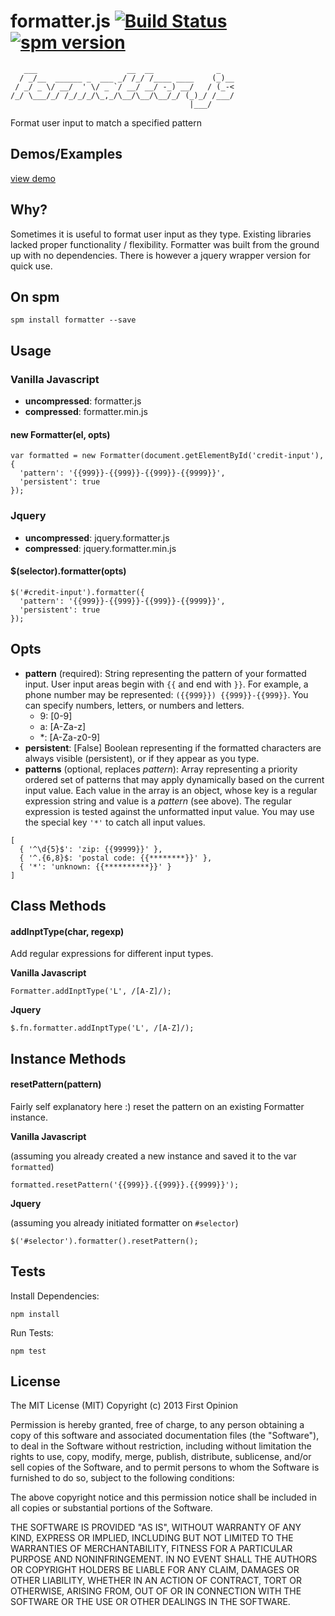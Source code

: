 formatter.js
[![Build Status](https://travis-ci.org/firstopinion/formatter.js.png)](https://travis-ci.org/firstopinion/formatter.js)
[![spm version](http://spmjs.io/badge/formatter)](http://spmjs.io/package/formatter)
============

       ___                    __  __              _
      / _/__  ______ _  ___ _/ /_/ /____ ____    (_)__
     / _/ _ \/ __/  ' \/ _ `/ __/ __/ -_) __/   / (_-<
    /_/ \___/_/ /_/_/_/\_,_/\__/\__/\__/_/ (_)_/ /___/
                                            |___/

Format user input to match a specified pattern



Demos/Examples
--------------

[view demo](http://firstopinion.github.io/formatter.js/demos.html)



Why?
----

Sometimes it is useful to format user input as they type. Existing libraries lacked proper functionality / flexibility. Formatter was built from the ground up with no dependencies. There is however a jquery wrapper version for quick use.



On spm
--------

    spm install formatter --save



Usage
-----

### Vanilla Javascript

* **uncompressed**: formatter.js
* **compressed**: formatter.min.js

#### new Formatter(el, opts)

    var formatted = new Formatter(document.getElementById('credit-input'), {
      'pattern': '{{999}}-{{999}}-{{999}}-{{9999}}',
      'persistent': true
    });


### Jquery

* **uncompressed**: jquery.formatter.js
* **compressed**: jquery.formatter.min.js

#### $(selector).formatter(opts)

    $('#credit-input').formatter({
      'pattern': '{{999}}-{{999}}-{{999}}-{{9999}}',
      'persistent': true
    });



Opts
----

* **pattern** (required): String representing the pattern of your formatted input. User input areas begin with `{{` and end with `}}`. For example, a phone number may be represented: `({{999}}) {{999}}-{{999}}`. You can specify numbers, letters, or numbers and letters.
  * 9: [0-9]
  * a: [A-Za-z]
  * \*: [A-Za-z0-9]
* **persistent**: \[False\] Boolean representing if the formatted characters are always visible (persistent), or if they appear as you type.
* **patterns** (optional, replaces *pattern*): Array representing a priority ordered set of patterns that may apply dynamically based on the current input value. Each value in the array is an object, whose key is a regular expression string and value is a *pattern* (see above). The regular expression is tested against the unformatted input value. You may use the special key `'*'` to catch all input values.
```
[
  { '^\d{5}$': 'zip: {{99999}}' },
  { '^.{6,8}$: 'postal code: {{********}}' },
  { '*': 'unknown: {{**********}}' }
]
```



Class Methods
-------------

#### addInptType(char, regexp)

Add regular expressions for different input types.

**Vanilla Javascript**

    Formatter.addInptType('L', /[A-Z]/);

**Jquery**

    $.fn.formatter.addInptType('L', /[A-Z]/);



Instance Methods
----------------

#### resetPattern(pattern)

Fairly self explanatory here :) reset the pattern on an existing Formatter instance.

**Vanilla Javascript**

(assuming you already created a new instance and saved it to the var `formatted`)

    formatted.resetPattern('{{999}}.{{999}}.{{9999}}');

**Jquery**

(assuming you already initiated formatter on `#selector`)

    $('#selector').formatter().resetPattern();



Tests
-----

Install Dependencies:

    npm install

Run Tests:

    npm test



License
-------

The MIT License (MIT) Copyright (c) 2013 First Opinion

Permission is hereby granted, free of charge, to any person obtaining a copy of this software and associated documentation files (the "Software"), to deal in the Software without restriction, including without limitation the rights to use, copy, modify, merge, publish, distribute, sublicense, and/or sell copies of the Software, and to permit persons to whom the Software is furnished to do so, subject to the following conditions:

The above copyright notice and this permission notice shall be included in all copies or substantial portions of the Software.

THE SOFTWARE IS PROVIDED "AS IS", WITHOUT WARRANTY OF ANY KIND, EXPRESS OR IMPLIED, INCLUDING BUT NOT LIMITED TO THE WARRANTIES OF MERCHANTABILITY, FITNESS FOR A PARTICULAR PURPOSE AND NONINFRINGEMENT. IN NO EVENT SHALL THE AUTHORS OR COPYRIGHT HOLDERS BE LIABLE FOR ANY CLAIM, DAMAGES OR OTHER LIABILITY, WHETHER IN AN ACTION OF CONTRACT, TORT OR OTHERWISE, ARISING FROM, OUT OF OR IN CONNECTION WITH THE SOFTWARE OR THE USE OR OTHER DEALINGS IN THE SOFTWARE.
